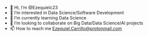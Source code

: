 - 👋 Hi, I’m @Ezequielc23
- 👀 I’m interested in Data Science/Software Development
- 🌱 I’m currently learning Data Science
- 💞️ I’m looking to collaborate on Big Data/Data Science/AI projects
- 📫 How to reach me Ezequiel.Carrillo@protonmail.com

<!---
Ezequielc23/Ezequielc23 is a ✨ special ✨ repository because its `README.md` (this file) appears on your GitHub profile.
You can click the Preview link to take a look at your changes.
--->
